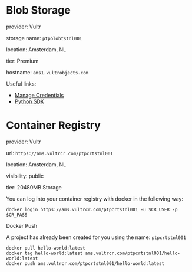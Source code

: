 # Blob Storage

provider: Vultr

storage name: `ptpblobtstnl001`

location: Amsterdam, NL

tier: Premium	 

hostname: `ams1.vultrobjects.com`

Useful links:
* [Manage Credentials](https://docs.vultr.com/products/cloud-storage/object-storage/management/manage-credentials)
* [Python SDK](https://docs.vultr.com/how-to-use-vultr-object-storage-in-python)


# Container Registry

provider: Vultr

url: `https://ams.vultrcr.com/ptpcrtstnl001`

location: Amsterdam, NL

visibility: public

tier: 20480MB Storage

You can log into your container registry with docker in the following way:

```shell
docker login https://ams.vultrcr.com/ptpcrtstnl001 -u $CR_USER -p $CR_PASS
```
Docker Push

A project has already been created for you using the name: `ptpcrtstnl001`

```shell
docker pull hello-world:latest
docker tag hello-world:latest ams.vultrcr.com/ptpcrtstnl001/hello-world:latest
docker push ams.vultrcr.com/ptpcrtstnl001/hello-world:latest
```
